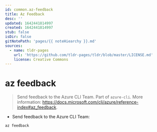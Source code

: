 ```yaml
---
id: common.az-feedback
title: Az Feedback
desc: ''
updated: 1642441814997
created: 1642441814997
stub: false
isDir: false
gitNotePath: 'pages/{{ noteHiearchy }}.md'
sources:
  - name: tldr-pages
    url: 'https://github.com/tldr-pages/tldr/blob/master/LICENSE.md'
    license: Creative Commons
---
```

# az feedback

> Send feedback to the Azure CLI Team.
> Part of `azure-cli`.
> More information: <https://docs.microsoft.com/cli/azure/reference-index#az_feedback>.

- Send feedback to the Azure CLI Team:

`az feedback`

